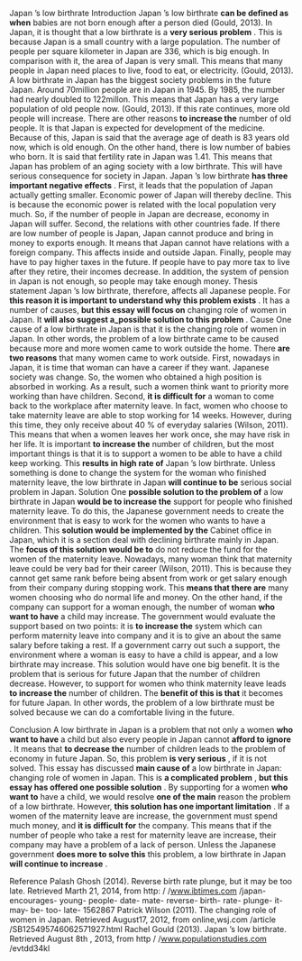 Japan ’s low birthrate
Introduction
	Japan ’s low birthrate __can be defined as when__ babies are not born enough after a person died  (Gould, 2013). In Japan, it is thought that a low birthrate is a __very serious problem__ . This is because Japan is a small country with a large population. The number of people per square kilometer in Japan are 336, which is big enough. In comparison with it, the area of Japan is very small. This means that many people in Japan need places to live, food to eat, or electricity.  (Gould, 2013). 
	A low birthrate in Japan has the biggest society problems in the future Japan. Around 70million people are in Japan in 1945. By 1985, the number had nearly doubled to 122millon. This means that Japan has a very large population of old people now.  (Gould, 2013). If this rate continues, more old people will increase. There are other reasons __to increase the__ number of old people. It is that Japan is expected for development of the medicine. Because of this, Japan is said that the average age of death is 83 years old now, which is old enough. On the other hand, there is low number of babies who born. It is said that fertility rate in Japan was 1.41. This means that Japan has problem of an aging society with a low birthrate. This will have serious consequence for society in Japan. 
	Japan ’s low birthrate __has three important negative effects__ . First, it leads that the population of Japan actually getting smaller. Economic power of Japan will thereby decline. This is because the economic power is related with the local population very much. So, if the number of people in Japan are decrease, economy in Japan will suffer. Second, the relations with other countries fade. If there are low number of people is Japan, Japan cannot produce and bring in money to exports enough. It means that Japan cannot have relations with a foreign company. This affects inside and outside Japan. Finally, people may have to pay higher taxes in the future. If people have to pay more tax to live after they retire, their incomes decrease. In addition, the system of pension in Japan is not enough, so people may take enough money. 
Thesis statement
	Japan ’s low birthrate, therefore, affects all Japanese people. For __this reason it is important to understand why this problem exists__ . It has a number of causes, __but this essay will focus on__ changing role of women in Japan. It __will also suggest a_possible solution to this problem__ .
Cause
	One cause of a low birthrate in Japan is that it is the changing role of women in Japan. In other words, the problem of a low birthrate came to be caused because more and more women came to work outside the home. There __are two reasons__ that many women came to work outside. First, nowadays in Japan, it is time that woman can have a career if they want. Japanese society was change. So, the women who obtained a high position is absorbed in working. As a result, such a women think want to priority more working than have children. Second, __it is difficult for__ a woman to come back to the workplace after maternity leave. In fact, women who choose to take maternity leave are able to stop working for 14 weeks. However, during this time, they only receive about 40 % of everyday salaries  (Wilson, 2011). This means that when a women leaves her work once, she may have risk in her life. It is important __to increase the__ number of children, but the most important things is that it is to support a women to be able to have a child keep working. This __results in high rate of__ Japan ’s low birthrate. Unless something is done to change the system for the woman who finished maternity leave, the low birthrate in Japan __will continue to be__ serious social problem in Japan. 
Solution 
	One __possible solution to the problem of__ a low birthrate in Japan __would be to increase the__ support for people who finished maternity leave. To do this, the Japanese government needs to create the environment that is easy to work for the women who wants to have a children. This __solution would be implemented by the__ Cabinet office in Japan, which it is a section deal with declining birthrate mainly in Japan. The __focus of this solution would be to__ do not reduce the fund for the women of the maternity leave. Nowadays, many woman think that maternity leave could be very bad for their career  (Wilson, 2011). This is because they cannot get same rank before being absent from work or get salary enough from their company during stopping work. This __means that there are__ many women choosing who do normal life and money. On the other hand, if the company can support for a woman enough, the number of woman __who want to have__ a child may increase. The government would evaluate the support based on two points: it is __to increase the__ system which can perform maternity leave into company and it is to give an about the same salary before taking a rest. If a government carry out such a support, the environment where a woman is easy to have a child is appear, and a low birthrate may increase. 
This solution would have one big benefit. It is the problem that is serious for future Japan that the number of children decrease. However, to support for women who think maternity leave leads __to increase the__ number of children. The __benefit of this is that__ it becomes for future Japan. In other words, the problem of a low birthrate must be solved because we can do a comfortable living in the future. 

Conclusion
	A low birthrate in Japan is a problem that not only a women __who want to have__ a child but also every people in Japan cannot __afford to ignore__ . It means that __to decrease the__ number of children leads to the problem of economy in future Japan. So, this problem __is very serious__ , if it is not solved. This essay has discussed __main cause of__ a low birthrate in Japan: changing role of women in Japan. This is __a complicated problem__ , __but this essay has offered one possible solution__ . By supporting for a women __who want to__ have a child, we would resolve __one of the main__ reason the problem of a low birthrate. However, __this solution has one important limitation__ . If a women of the maternity leave are increase, the government must spend much money, and __it is difficult for__ the company. This means that if the number of people who take a rest for maternity leave are increase, their company may have a problem of a lack of person. Unless the Japanese government __does more to solve this__ this problem, a low birthrate in Japan __will continue to increase__ .  




Reference
Palash Ghosh  (2014). Reverse birth rate plunge, but it may be too late. Retrieved Marth 21, 2014, from http: / /www.ibtimes.com /japan- encourages- young- people- date- mate- reverse- birth- rate- plunge- it- may- be- too- late- 1562867
Patrick Wilson  (2011). The changing role of women in Japan. Retrieved August17, 2012, from online,wsj.com /article /SB125495746062571927.html
Rachel Gould  (2013). Japan ’s low birthrate. Retrieved August 8th  , 2013, from http / /www.populationstudies.com /evtdd34kl
